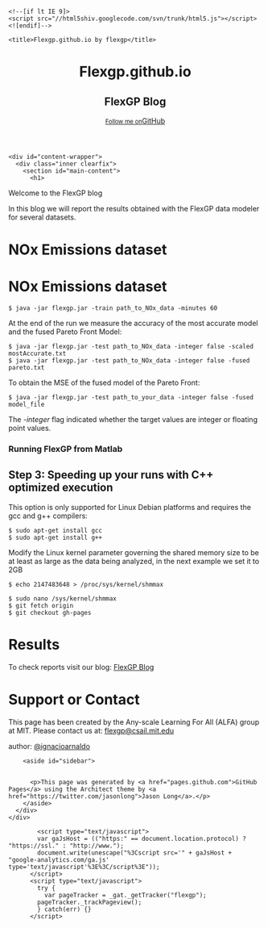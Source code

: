 <!DOCTYPE html>
<html>
  <head>
    <meta charset='utf-8'>
    <meta http-equiv="X-UA-Compatible" content="chrome=1">
    <meta name="viewport" content="width=device-width, initial-scale=1, maximum-scale=1">
    <link href='https://fonts.googleapis.com/css?family=Architects+Daughter' rel='stylesheet' type='text/css'>
    <link rel="stylesheet" type="text/css" href="stylesheets/stylesheet.css" media="screen" />
    <link rel="stylesheet" type="text/css" href="stylesheets/pygment_trac.css" media="screen" />
    <link rel="stylesheet" type="text/css" href="stylesheets/print.css" media="print" />

    <!--[if lt IE 9]>
    <script src="//html5shiv.googlecode.com/svn/trunk/html5.js"></script>
    <![endif]-->

    <title>Flexgp.github.io by flexgp</title>
  </head>

  <body>
    <header>
      <div class="inner">
        <h1>Flexgp.github.io</h1>
        <h2>FlexGP Blog</h2>
        <a href="https://github.com/flexgp" class="button"><small>Follow me on</small>GitHub</a>
      </div>
    </header>

    <div id="content-wrapper">
      <div class="inner clearfix">
        <section id="main-content">
          <h1>
<a name="welcome-to-flexgp" class="anchor" href="#welcome-to-flexgp"><span class="octicon octicon-link"></span></a>Welcome to the FlexGP blog</h1>

<p>In this blog we will report the results obtained with the FlexGP data modeler for several datasets.</p>

<h1>
<a name="tutorial" class="anchor" href="#tutorial"><span class="octicon octicon-link"></span></a>NOx Emissions dataset</h1>


<h1>
<a name="tutorial" class="anchor" href="#tutorial"><span class="octicon octicon-link"></span></a>NOx Emissions dataset</h1>


<pre><code>$ java -jar flexgp.jar -train path_to_NOx_data -minutes 60 
</code></pre>

<p>At the end of the run we measure the accuracy of the most accurate model and the fused Pareto Front Model:</p>


<pre><code>$ java -jar flexgp.jar -test path_to_NOx_data -integer false -scaled mostAccurate.txt 
$ java -jar flexgp.jar -test path_to_NOx_data -integer false -fused pareto.txt 
</code></pre>

<p>To obtain the MSE of the fused model of the Pareto Front:</p>

<pre><code>$ java -jar flexgp.jar -test path_to_your_data -integer false -fused model_file 
</code></pre>

<p>The <em>-integer</em> flag indicated whether the target values are integer or floating point values. </p>

<h3>
<a name="running-flexgp-from-matlab" class="anchor" href="#running-flexgp-from-matlab"><span class="octicon octicon-link"></span></a>Running FlexGP from Matlab</h3>

<h2>
<a name="step-3-speeding-up-your-runs-with-c-optimized-execution" class="anchor" href="#step-3-speeding-up-your-runs-with-c-optimized-execution"><span class="octicon octicon-link"></span></a>Step 3: Speeding up your runs with C++ optimized execution</h2>

<p>This option is only supported for Linux Debian platforms and requires the gcc and g++ compilers:</p>

<pre><code>$ sudo apt-get install gcc
$ sudo apt-get install g++
</code></pre>

<p>Modify the Linux kernel parameter governing the shared memory size to be at least as large as the data being analyzed, in the next example we set it to 2GB</p>

<pre><code>$ echo 2147483648 &gt; /proc/sys/kernel/shmmax
</code></pre>

<pre><code>$ sudo nano /sys/kernel/shmmax 
$ git fetch origin
$ git checkout gh-pages
</code></pre>

<h1>
<a name="results" class="anchor" href="#results"><span class="octicon octicon-link"></span></a>Results</h1>

<p>To check reports visit our blog:
<a href="blog.html">FlexGP Blog</a></p>

<h1>
<a name="support-or-contact" class="anchor" href="#support-or-contact"><span class="octicon octicon-link"></span></a>Support or Contact</h1>

<p>This page has been created by the Any-scale Learning For All (ALFA) group at MIT. Please contact us at: <a href="mailto:flexgp@csail.mit.edu">flexgp@csail.mit.edu</a> </p>

<p>author: <a href="https://github.com/ignacioarnaldo" class="user-mention">@ignacioarnaldo</a></p>
        </section>

        <aside id="sidebar">


          <p>This page was generated by <a href="pages.github.com">GitHub Pages</a> using the Architect theme by <a href="https://twitter.com/jasonlong">Jason Long</a>.</p>
        </aside>
      </div>
    </div>

            <script type="text/javascript">
            var gaJsHost = (("https:" == document.location.protocol) ? "https://ssl." : "http://www.");
            document.write(unescape("%3Cscript src='" + gaJsHost + "google-analytics.com/ga.js' type='text/javascript'%3E%3C/script%3E"));
          </script>
          <script type="text/javascript">
            try {
              var pageTracker = _gat._getTracker("flexgp");
            pageTracker._trackPageview();
            } catch(err) {}
          </script>

  </body>
</html>
